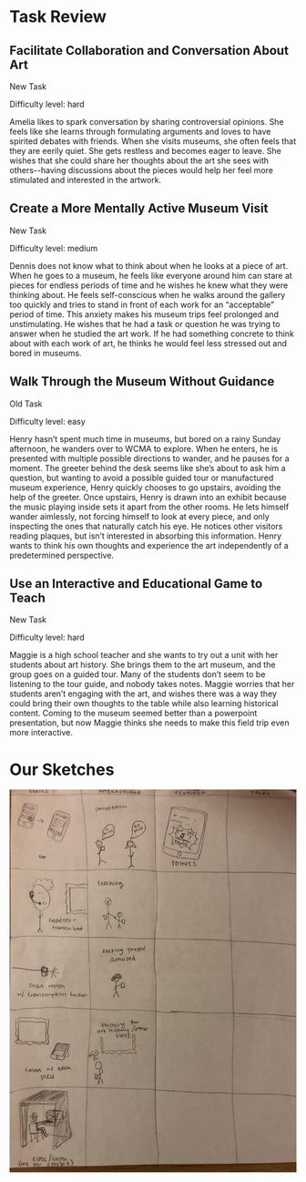 # Task Review

## Facilitate Collaboration and Conversation About Art 

New Task

Difficulty level: hard

Amelia likes to spark conversation by sharing controversial opinions. She feels like she learns through formulating arguments
and loves to have spirited debates with friends. When she visits museums, she often feels that they are eerily quiet. She gets
restless and becomes eager to leave. She wishes that she could share her thoughts about the art she sees with others--having
discussions about the pieces would help her feel more stimulated and interested in the artwork.

## Create a More Mentally Active Museum Visit

New Task

Difficulty level: medium

Dennis does not know what to think about when he looks at a piece of art. When he goes to a museum, he feels like everyone
around him can stare at pieces for endless periods of time and he wishes he knew what they were thinking about. He feels 
self-conscious when he walks around the gallery too quickly and tries to stand in front of each work for an “acceptable” 
period of time. This anxiety makes his museum trips feel prolonged and unstimulating. He wishes that he had a task or question 
he was trying to answer when he studied the art work. If he had something concrete to think about with each work of art, he 
thinks he would feel less stressed out and bored in museums. 

## Walk Through the Museum Without Guidance

Old Task

Difficulty level: easy

Henry hasn’t spent much time in museums, but bored on a rainy Sunday afternoon, he wanders over to WCMA to explore. When he enters, he is presented with multiple possible directions to wander, and he pauses for a moment. The greeter behind the desk seems like she’s about to ask him a question, but wanting to avoid a possible guided tour or manufactured museum experience, Henry quickly chooses to go upstairs, avoiding the help of the greeter. Once upstairs, Henry is drawn into an exhibit because the music playing inside sets it apart from the other rooms. He lets himself wander aimlessly, not forcing himself to look at every piece, and only inspecting the ones that naturally catch his eye. He notices other visitors reading plaques, but isn’t interested in absorbing this information. Henry wants to think his own thoughts and experience the art independently of a predetermined perspective.

## Use an Interactive and Educational Game to Teach

New Task

Difficulty level: hard

Maggie is a high school teacher and she wants to try out a unit with her students about art history. She brings them to the art museum, and the group goes on a guided tour. Many of the students don’t seem to be listening to the tour guide, and nobody takes notes. Maggie worries that her students aren’t engaging with the art, and wishes there was a way they could bring their own thoughts to the table while also learning historical content. Coming to the museum seemed better than a powerpoint presentation, but now Maggie thinks she needs to make this field trip even more interactive.

# Our Sketches

![Grace's Sketches](/img/GM_sketches.jpeg)

